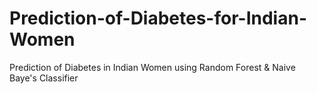 # Prediction-of-Diabetes-for-Indian-Women
Prediction of Diabetes in Indian Women using Random Forest &amp; Naive Baye's Classifier
